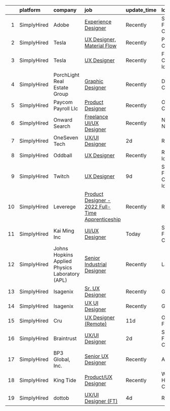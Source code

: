 

|    | platform    | company                                        | job                                                                                                                                                      | update_time   | location                       |
|---:|:------------|:-----------------------------------------------|:---------------------------------------------------------------------------------------------------------------------------------------------------------|:--------------|:-------------------------------|
|  1 | SimplyHired | Adobe                                          | [Experience Designer](https://www.simplyhired.com/job/C1IYer3Ki3_uUAOFdRR3WtCWSepaOP4UJ6AHLwBNJjvdi8AbjOdWaw?q=ux+designer)                              | Recently      | San Francisco, CA              |
|  2 | SimplyHired | Tesla                                          | [UX Designer, Material Flow](https://www.simplyhired.com/job/rK-CPhLHCkeANwCnCSIWEvbk31ek16_nIJml6DO9iK1l9TgX76PA_Q?q=ux+designer)                       | Recently      | Palo Alto, CA                  |
|  3 | SimplyHired | Tesla                                          | [UX Designer](https://www.simplyhired.com/job/9Qv3gOhcGJfSl3XoszBjNyuIVTaOq_mxIPuLGWH9eIAc78JD09OSmQ?q=ux+designer)                                      | Recently      | Fremont, CA +1 location        |
|  4 | SimplyHired | PorchLight Real Estate Group                   | [Graphic Designer](https://www.simplyhired.com/job/K5wd1vvJKNPfP-DLYKnLYldV3TKWLhWkHAbF3v_GKENUeBBzP9_GWA?q=ux+designer)                                 | Recently      | Denver, CO                     |
|  5 | SimplyHired | Paycom Payroll Llc                             | [Product Designer](https://www.simplyhired.com/job/A6AlD_eP1O0yoZMR_iSN_u3lVojaLXugfUyLaSPZa12yFqsWczWSIQ?q=ux+designer)                                 | Recently      | Oklahoma City, OK              |
|  6 | SimplyHired | Onward Search                                  | [Freelance UI/UX Designer](https://www.simplyhired.com/job/XRs5auDuuNvObgFcaoLjb8udpDrb-EvMoHhWGOvVTTOsEY1eVPVFjw?q=ux+designer)                         | Recently      | New York, NY                   |
|  7 | SimplyHired | OneSeven Tech                                  | [UX/UI Designer](https://www.simplyhired.com/job/ynQERLosMSZ6-3CPo_Dt4TNvs9pH8xuTKvmhGeN5xkr1B8hSTTfs2w?q=ux+designer)                                   | 2d            | Remote                         |
|  8 | SimplyHired | Oddball                                        | [UX Designer](https://www.simplyhired.com/job/m-US_FV7OOwZ4m1teOwiBrhXjNPdk9lLZYJ0hwgPRi-fhpPVrmJsQQ?q=ux+designer)                                      | Recently      | Remote +1 location             |
|  9 | SimplyHired | Twitch                                         | [UX Designer](https://www.simplyhired.com/job/JgC0phD8UHMY6w_GYDEQv1StM0T7jCoE7g8-DAC0SopcYGftun2qZQ?q=ux+designer)                                      | 9d            | San Francisco, CA +2 locations |
| 10 | SimplyHired | Leverege                                       | [Product Designer - 2022 Full-Time Apprenticeship](https://www.simplyhired.com/job/f2PnrkNkoKjnF_c7MsOM41LbDj7RDHIKkfuGC1pKOOPB0dNQ0HmV5w?q=ux+designer) | Recently      | Remote                         |
| 11 | SimplyHired | Kai Ming Inc                                   | [UI/UX Designer](https://www.simplyhired.com/job/IIaTA_5P4ZC_t4Pky4OhyxHovC3alKGG3GSPSUybAxs7VL80NBWZeg?q=ux+designer)                                   | Today         | San Francisco, CA              |
| 12 | SimplyHired | Johns Hopkins Applied Physics Laboratory (APL) | [Senior Industrial Designer](https://www.simplyhired.com/job/cWteweR2HUSB-M6HNfjiwbg6s9QWBdHzzWW_VIcrN6UKsXa3uDdpvw?q=ux+designer)                       | Recently      | Laurel, MD                     |
| 13 | SimplyHired | Isagenix                                       | [Sr. UX Designer](https://www.simplyhired.com/job/ggsZ15X0SOfY7GfJq4EGdAaHWvlHLDA_K1IOaAfrzCamzN-bib1evA?q=ux+designer)                                  | Recently      | Gilbert, AZ                    |
| 14 | SimplyHired | Isagenix                                       | [UX UI Designer](https://www.simplyhired.com/job/T4curWSneVb2kCAvlBtTyLAtNndPOj8j5NIu1WTfkqg1fCUQajybsw?q=ux+designer)                                   | Recently      | Gilbert, AZ                    |
| 15 | SimplyHired | Cru                                            | [UX Designer (Remote)](https://www.simplyhired.com/job/PcZKkZcXiL8rkxNHgneldfcDawSMn8nK8vUrid8in0uNuVbFiKuDkQ?q=ux+designer)                             | 11d           | Orlando, FL                    |
| 16 | SimplyHired | Braintrust                                     | [UX/UI Designer](https://www.simplyhired.com/job/tJkO8kEGgXM8dtayXpRwzZNUQSiJsauoDl4tmfg9lEfodITqZ55m5w?q=ux+designer)                                   | 2d            | San Francisco, CA              |
| 17 | SimplyHired | BP3 Global, Inc.                               | [Senior UX Designer](https://www.simplyhired.com/job/DE7ht_xZmPhYg67iLFqz-9cnwnTxzPrqQ5VxqYxc91r1dT1S8WtRVg?q=ux+designer)                               | Recently      | Austin, TX                     |
| 18 | SimplyHired | King Tide                                      | [Product/UX Designer](https://www.simplyhired.com/job/YxjorQGLxMfoprOlfSkOsk3fwRVwifJM1swPvvsWXKbiAxjMJ5gDzg?q=ux+designer)                              | Recently      | West Hollywood, CA             |
| 19 | SimplyHired | dottob                                         | [UX/UI Designer (FT)](https://www.simplyhired.com/job/8hpj0XK-0F4a1t4cVuN1MKkZYgpqlP6NAzUkNUnRzU2aVxa0-R0kFQ?q=ux+designer)                              | 4d            | Remote                         |